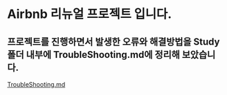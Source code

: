 # Airbnb 리뉴얼 프로젝트 입니다.

## 프로젝트를 진행하면서 발생한 오류와 해결방법을 Study폴더 내부에 TroubleShooting.md에 정리해 보았습니다. 

[TroubleShooting.md](MyStudy/TroubleShooting.md)
